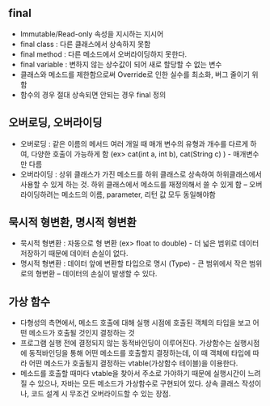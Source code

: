 ## final

- Immutable/Read-only 속성을 지시하는 지시어
- final class : 다른 클래스에서 상속하지 못함
- final method : 다른 메소드에서 오버라이딩하지 못한다.
- final variable : 변하지 않는 상수값이 되어 새로 할당할 수 없는 변수
- 클래스와 메소드를 제한함으로써 Override로 인한 실수를 최소화, 버그 줄이기 위함
- 함수의 경우 절대 상속되면 안되는 경우 final 정의

## 오버로딩, 오버라이딩

- 오버로딩 : 같은 이름의 메서드 여러 개일 때 매개 변수의 유형과 개수를 다르게 하여, 다양한 호출이 가능하게 함 (ex> cat(int a, int b), cat(String c) ) - 매개변수만 다름
- 오버라이딩 : 상위 클래스가 가진 메소드를 하위 클래스로 상속하여 하위클래스에서 사용할 수 있게 하는 것. 하위 클래스에서 메소드를 재정의해서 쓸 수 있게 함 – 오버라이딩하려는 메소드의 이름, parameter, 리턴 값 모두 동일해야함

## 묵시적 형변환, 명시적 형변환

- 묵시적 형변환 : 자동으로 형 변환 (ex> float to double) - 더 넓은 범위로 데이터 저장하기 때문에 데이터 손실이 없다.
- 명시적 형변환 : 데이터 앞에 변환할 타입으로 명시 (Type) - 큰 범위에서 작은 범위로의 형변환 – 데이터의 손실이 발생할 수 있다.

## 가상 함수

- 다형성의 측면에서, 메소드 호출에 대해 실행 시점에 호출된 객체의 타입을 보고 어떤 메소드가 호출될 것인지 결정하는 것
- 프로그램 실행 전에 결정되지 않는 동적바인딩이 이루어진다. 가상함수는 실행시점에 동적바인딩을 통해 어떤 메소드를 호출할지 결정하는데, 이 때 객체에 타입에 따라 어떤 메소드가 호출될지 결정하는 vtable(가상함수 테이블)을 이용한다.
- 메소드를 호출할 때마다 vtable을 찾아서 주소로 가야하기 때문에 실행시간이 느려질 수 있으나, 자바는 모든 메소드가 가상함수로 구현되어 있다. 상속 클래스 작성이나, 코드 설계 시 무조건 오버라이드할 수 있는 장점.
